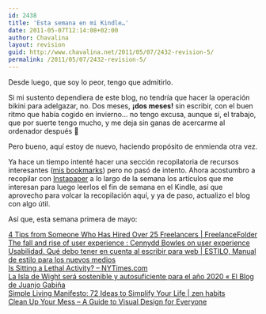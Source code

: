 ```yaml
---
id: 2438
title: 'Esta semana en mi Kindle…'
date: 2011-05-07T12:14:08+02:00
author: Chavalina
layout: revision
guid: http://www.chavalina.net/2011/05/07/2432-revision-5/
permalink: /2011/05/07/2432-revision-5/
---
```

Desde luego, que soy lo peor, tengo que admitirlo.

Si mi sustento dependiera de este blog, no tendría que hacer la operación bikini para adelgazar, no. Dos meses, **¡dos meses!** sin escribir, con el buen ritmo que había cogido en invierno… no tengo excusa, aunque sí, el trabajo, que por suerte tengo mucho, y me deja sin ganas de acercarme al ordenador después 🙁

Pero bueno, aquí estoy de nuevo, haciendo propósito de enmienda otra vez.

Ya hace un tiempo intenté hacer una sección recopilatoria de recursos interesantes ([mis bookmarks](http://www.chavalina.net/?s=bookmarks "Enlace a mi categoría de favoritos")) pero no pasó de intento. Ahora acostumbro a recopilar con [Instapaper](http://www.instapaper.com/u/chavalina "Mi cuenta de lecturas para más tarde en Instapaper") a lo largo de la semana los artículos que me interesan para luego leerlos el fin de semana en el Kindle, así que aprovecho para volcar la recopilación aquí, y ya de paso, actualizo el blog con algo útil.

Así que, esta semana primera de mayo:

[4 Tips from Someone Who Has Hired Over 25 Freelancers |&nbsp;FreelanceFolder](http://freelancefolder.com/4-requests-after-working-with-more-than-25-freelancers/)  
[The fall and rise of user experience : Cennydd Bowles on user&nbsp;experience](http://www.cennydd.co.uk/2011/fall-and-rise-of-ux/)  
[Usabilidad. Qué debo tener en cuenta al escribir para web | ESTILO, Manual de estilo para los nuevos&nbsp;medios](http://www.manualdeestilo.com/escribir/usabilidad-que-debo-tener-en-cuenta-al-escribir-para-web/)  
[Is Sitting a Lethal Activity? –&nbsp;NYTimes.com](http://www.nytimes.com/2011/04/17/magazine/mag-17sitting-t.html?_r=4)  
[La Isla de Wight será sostenible y autosuficiente para el año 2020 « El Blog de Juanjo&nbsp;Gabiña](http://juanjogabina.com/2011/05/01/la-isla-de-wight-sera-sostenible-y-autosuficiente-para-el-ano-2020/)  
[Simple Living Manifesto: 72 Ideas to Simplify Your Life | zen&nbsp;habits](http://zenhabits.net/simple-living-manifesto-72-ideas-to-simplify-your-life/)  
[Clean Up Your Mess – A Guide to Visual Design for&nbsp;Everyone](http://www.visualmess.com/)